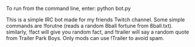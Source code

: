To run from the command line, enter: python bot.py

This is a simple IRC bot made for my friends Twitch channel. Some simple commands are !forutne (reads a random 8ball fortune from 8ball.txt).
similarly, !fact will give you random fact, and !trailer will say a random quote from Trailer Park Boys. Only mods can use !Trailer to avoid spam. 
